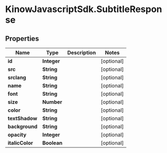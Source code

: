 # KinowJavascriptSdk.SubtitleResponse

## Properties
Name | Type | Description | Notes
------------ | ------------- | ------------- | -------------
**id** | **Integer** |  | [optional] 
**src** | **String** |  | [optional] 
**srclang** | **String** |  | [optional] 
**name** | **String** |  | [optional] 
**font** | **String** |  | [optional] 
**size** | **Number** |  | [optional] 
**color** | **String** |  | [optional] 
**textShadow** | **String** |  | [optional] 
**background** | **String** |  | [optional] 
**opacity** | **Integer** |  | [optional] 
**italicColor** | **Boolean** |  | [optional] 



